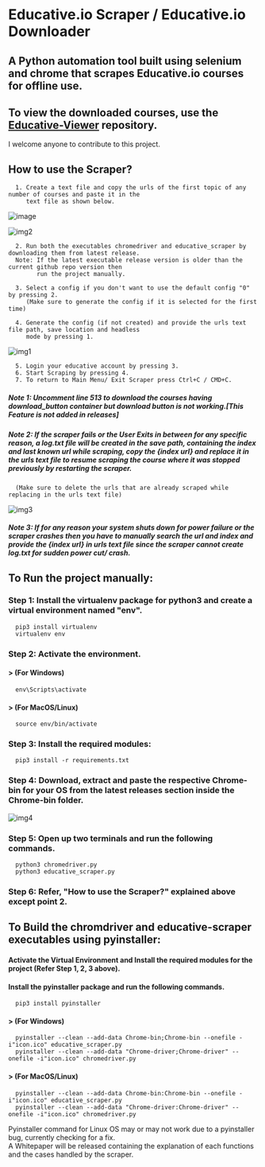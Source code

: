 # Educative.io Scraper / Educative.io Downloader

## A Python automation tool built using selenium and chrome that scrapes Educative.io courses for offline use.

## To view the downloaded courses, use the [Educative-Viewer](https://github.com/anilabhadatta/educative-viewer) repository.

I welcome anyone to contribute to this project.

## How to use the Scraper?

      1. Create a text file and copy the urls of the first topic of any number of courses and paste it in the 
         text file as shown below.


   ![image](https://user-images.githubusercontent.com/48487849/162980989-0f128b3d-c969-4809-8553-2bc6791f34b8.png)

   ![img2](https://user-images.githubusercontent.com/48487849/197013915-1320da6b-d2c2-4239-b1f7-d95450f8fabb.png)

      2. Run both the executables chromedriver and educative_scraper by downloading them from latest release.
      Note: If the latest executable release version is older than the current github repo version then 
            run the project manually.

      3. Select a config if you don't want to use the default config "0" by pressing 2.
         (Make sure to generate the config if it is selected for the first time)

      4. Generate the config (if not created) and provide the urls text file path, save location and headless 
         mode by pressing 1.
   ![img1](https://user-images.githubusercontent.com/48487849/197013987-e6bccbde-06b5-49de-851c-00575a3f8173.png)


      5. Login your educative account by pressing 3.
      6. Start Scraping by pressing 4.
      7. To return to Main Menu/ Exit Scraper press Ctrl+C / CMD+C.


##### Note 1: Uncomment line 513 to download the courses having download_button container but download button is not working.[This Feature is not added in releases]

##### Note 2: If the scraper fails or the User Exits in between for any specific reason, a log.txt file will be created in the save path, containing the index and last known url while scraping, copy the {index url} and replace it in the urls text file to resume scraping the course where it was stopped previously by restarting the scraper.

      (Make sure to delete the urls that are already scraped while replacing in the urls text file)
   ![img3](https://user-images.githubusercontent.com/48487849/197014154-a7dbd7e4-d398-4076-b0e8-279d9841c8f9.png)


##### Note 3: If for any reason your system shuts down for power failure or the scraper crashes then you have to manually search the url and index and provide the {index url} in urls text file since the scraper cannot create log.txt for sudden power cut/ crash.

## To Run the project manually:

### Step 1: Install the virtualenv package for python3 and create a virtual environment named "env".

      pip3 install virtualenv
      virtualenv env

### Step 2: Activate the environment.

#### > (For Windows)

      env\Scripts\activate


#### > (For MacOS/Linux)

      source env/bin/activate


### Step 3: Install the required modules:

      pip3 install -r requirements.txt


### Step 4: Download, extract and paste the respective Chrome-bin for your OS from the latest releases section inside the Chrome-bin folder.
![img4](https://user-images.githubusercontent.com/48487849/197014188-3906af24-2297-48a6-9592-b669ac72af53.png)


### Step 5: Open up two terminals and run the following commands.

      python3 chromedriver.py
      python3 educative_scraper.py


### Step 6: Refer, "How to use the Scraper?" explained above except point 2.

## To Build the chromdriver and educative-scraper executables using pyinstaller:

#### Activate the Virtual Environment and Install the required modules for the project (Refer Step 1, 2, 3 above).

#### Install the pyinstaller package and run the following commands.

      pip3 install pyinstaller


#### > (For Windows)

      pyinstaller --clean --add-data Chrome-bin;Chrome-bin --onefile -i"icon.ico" educative_scraper.py
      pyinstaller --clean --add-data "Chrome-driver;Chrome-driver" --onefile -i"icon.ico" chromedriver.py


#### > (For MacOS/Linux)

      pyinstaller --clean --add-data Chrome-bin:Chrome-bin --onefile -i"icon.ico" educative_scraper.py
      pyinstaller --clean --add-data "Chrome-driver:Chrome-driver" --onefile -i"icon.ico" chromedriver.py

Pyinstaller command for Linux OS may or may not work due to a pyinstaller bug, currently checking for a fix.\
A Whitepaper will be released containing the explanation of each functions and the cases handled by the scraper.
